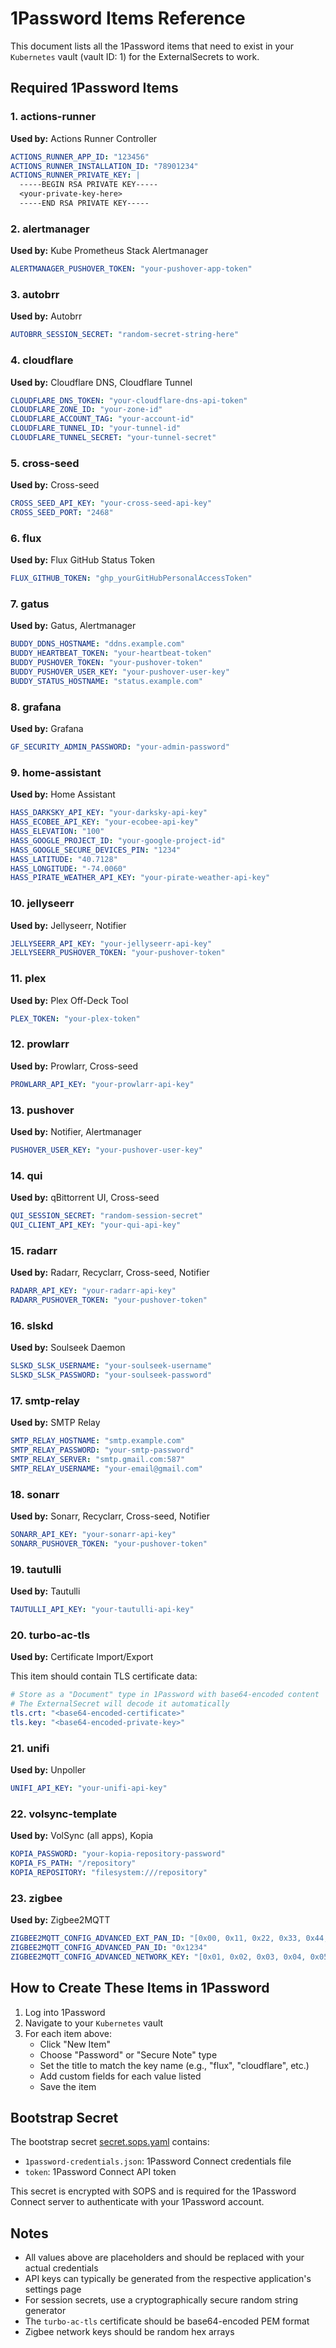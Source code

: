 # 1Password Items Reference

This document lists all the 1Password items that need to exist in your `Kubernetes` vault (vault ID: 1) for the ExternalSecrets to work.

## Required 1Password Items

### 1. actions-runner
**Used by:** Actions Runner Controller

```yaml
ACTIONS_RUNNER_APP_ID: "123456"
ACTIONS_RUNNER_INSTALLATION_ID: "78901234"
ACTIONS_RUNNER_PRIVATE_KEY: |
  -----BEGIN RSA PRIVATE KEY-----
  <your-private-key-here>
  -----END RSA PRIVATE KEY-----
```

### 2. alertmanager
**Used by:** Kube Prometheus Stack Alertmanager

```yaml
ALERTMANAGER_PUSHOVER_TOKEN: "your-pushover-app-token"
```

### 3. autobrr
**Used by:** Autobrr

```yaml
AUTOBRR_SESSION_SECRET: "random-secret-string-here"
```

### 4. cloudflare
**Used by:** Cloudflare DNS, Cloudflare Tunnel

```yaml
CLOUDFLARE_DNS_TOKEN: "your-cloudflare-dns-api-token"
CLOUDFLARE_ZONE_ID: "your-zone-id"
CLOUDFLARE_ACCOUNT_TAG: "your-account-id"
CLOUDFLARE_TUNNEL_ID: "your-tunnel-id"
CLOUDFLARE_TUNNEL_SECRET: "your-tunnel-secret"
```

### 5. cross-seed
**Used by:** Cross-seed

```yaml
CROSS_SEED_API_KEY: "your-cross-seed-api-key"
CROSS_SEED_PORT: "2468"
```

### 6. flux
**Used by:** Flux GitHub Status Token

```yaml
FLUX_GITHUB_TOKEN: "ghp_yourGitHubPersonalAccessToken"
```

### 7. gatus
**Used by:** Gatus, Alertmanager

```yaml
BUDDY_DDNS_HOSTNAME: "ddns.example.com"
BUDDY_HEARTBEAT_TOKEN: "your-heartbeat-token"
BUDDY_PUSHOVER_TOKEN: "your-pushover-token"
BUDDY_PUSHOVER_USER_KEY: "your-pushover-user-key"
BUDDY_STATUS_HOSTNAME: "status.example.com"
```

### 8. grafana
**Used by:** Grafana

```yaml
GF_SECURITY_ADMIN_PASSWORD: "your-admin-password"
```

### 9. home-assistant
**Used by:** Home Assistant

```yaml
HASS_DARKSKY_API_KEY: "your-darksky-api-key"
HASS_ECOBEE_API_KEY: "your-ecobee-api-key"
HASS_ELEVATION: "100"
HASS_GOOGLE_PROJECT_ID: "your-google-project-id"
HASS_GOOGLE_SECURE_DEVICES_PIN: "1234"
HASS_LATITUDE: "40.7128"
HASS_LONGITUDE: "-74.0060"
HASS_PIRATE_WEATHER_API_KEY: "your-pirate-weather-api-key"
```

### 10. jellyseerr
**Used by:** Jellyseerr, Notifier

```yaml
JELLYSEERR_API_KEY: "your-jellyseerr-api-key"
JELLYSEERR_PUSHOVER_TOKEN: "your-pushover-token"
```

### 11. plex
**Used by:** Plex Off-Deck Tool

```yaml
PLEX_TOKEN: "your-plex-token"
```

### 12. prowlarr
**Used by:** Prowlarr, Cross-seed

```yaml
PROWLARR_API_KEY: "your-prowlarr-api-key"
```

### 13. pushover
**Used by:** Notifier, Alertmanager

```yaml
PUSHOVER_USER_KEY: "your-pushover-user-key"
```

### 14. qui
**Used by:** qBittorrent UI, Cross-seed

```yaml
QUI_SESSION_SECRET: "random-session-secret"
QUI_CLIENT_API_KEY: "your-qui-api-key"
```

### 15. radarr
**Used by:** Radarr, Recyclarr, Cross-seed, Notifier

```yaml
RADARR_API_KEY: "your-radarr-api-key"
RADARR_PUSHOVER_TOKEN: "your-pushover-token"
```

### 16. slskd
**Used by:** Soulseek Daemon

```yaml
SLSKD_SLSK_USERNAME: "your-soulseek-username"
SLSKD_SLSK_PASSWORD: "your-soulseek-password"
```

### 17. smtp-relay
**Used by:** SMTP Relay

```yaml
SMTP_RELAY_HOSTNAME: "smtp.example.com"
SMTP_RELAY_PASSWORD: "your-smtp-password"
SMTP_RELAY_SERVER: "smtp.gmail.com:587"
SMTP_RELAY_USERNAME: "your-email@gmail.com"
```

### 18. sonarr
**Used by:** Sonarr, Recyclarr, Cross-seed, Notifier

```yaml
SONARR_API_KEY: "your-sonarr-api-key"
SONARR_PUSHOVER_TOKEN: "your-pushover-token"
```

### 19. tautulli
**Used by:** Tautulli

```yaml
TAUTULLI_API_KEY: "your-tautulli-api-key"
```

### 20. turbo-ac-tls
**Used by:** Certificate Import/Export

This item should contain TLS certificate data:
```yaml
# Store as a "Document" type in 1Password with base64-encoded content
# The ExternalSecret will decode it automatically
tls.crt: "<base64-encoded-certificate>"
tls.key: "<base64-encoded-private-key>"
```

### 21. unifi
**Used by:** Unpoller

```yaml
UNIFI_API_KEY: "your-unifi-api-key"
```

### 22. volsync-template
**Used by:** VolSync (all apps), Kopia

```yaml
KOPIA_PASSWORD: "your-kopia-repository-password"
KOPIA_FS_PATH: "/repository"
KOPIA_REPOSITORY: "filesystem:///repository"
```

### 23. zigbee
**Used by:** Zigbee2MQTT

```yaml
ZIGBEE2MQTT_CONFIG_ADVANCED_EXT_PAN_ID: "[0x00, 0x11, 0x22, 0x33, 0x44, 0x55, 0x66, 0x77]"
ZIGBEE2MQTT_CONFIG_ADVANCED_PAN_ID: "0x1234"
ZIGBEE2MQTT_CONFIG_ADVANCED_NETWORK_KEY: "[0x01, 0x02, 0x03, 0x04, 0x05, 0x06, 0x07, 0x08, 0x09, 0x0A, 0x0B, 0x0C, 0x0D, 0x0E, 0x0F, 0x10]"
```

## How to Create These Items in 1Password

1. Log into 1Password
2. Navigate to your `Kubernetes` vault
3. For each item above:
   - Click "New Item"
   - Choose "Password" or "Secure Note" type
   - Set the title to match the key name (e.g., "flux", "cloudflare", etc.)
   - Add custom fields for each value listed
   - Save the item

## Bootstrap Secret

The bootstrap secret [secret.sops.yaml](./onepassword/app/secret.sops.yaml) contains:
- `1password-credentials.json`: 1Password Connect credentials file
- `token`: 1Password Connect API token

This secret is encrypted with SOPS and is required for the 1Password Connect server to authenticate with your 1Password account.

## Notes

- All values above are placeholders and should be replaced with your actual credentials
- API keys can typically be generated from the respective application's settings page
- For session secrets, use a cryptographically secure random string generator
- The `turbo-ac-tls` certificate should be base64-encoded PEM format
- Zigbee network keys should be random hex arrays
